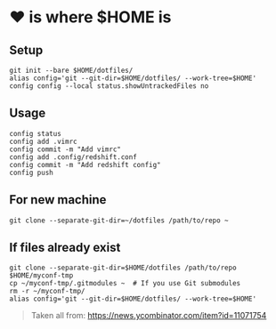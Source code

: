 # ❤️ is where $HOME is

## Setup

```shell
git init --bare $HOME/dotfiles/
alias config='git --git-dir=$HOME/dotfiles/ --work-tree=$HOME'
config config --local status.showUntrackedFiles no
```

## Usage

```shell
config status
config add .vimrc
config commit -m "Add vimrc"
config add .config/redshift.conf
config commit -m "Add redshift config"
config push
```

## For new machine

```shell
git clone --separate-git-dir=~/dotfiles /path/to/repo ~
```

## If files already exist

```shell
git clone --separate-git-dir=$HOME/dotfiles /path/to/repo $HOME/myconf-tmp
cp ~/myconf-tmp/.gitmodules ~  # If you use Git submodules
rm -r ~/myconf-tmp/
alias config='git --git-dir=$HOME/dotfiles/ --work-tree=$HOME'
```


> Taken all from: https://news.ycombinator.com/item?id=11071754
